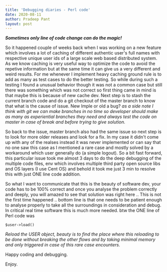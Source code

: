 ```yaml
---
title: 'Debugging diaries - Perl code'
date: 2020-08-11
author: Pradeep Pant
layout: post
---
```

***Sometimes only line of code change can do the magic!***

So it happened couple of weeks back when I was working on a new feature which involves a lot of caching of different authentic user's full names with respective unique user ids of a large scale web based distributed system. As we know caching is very useful way to optimize the code to avoid the repetive information but at the same time it can give us a very different and weird results. For me whenever I implement heavy caching ground rule is to add as many as test cases to do the better testing. So while during such a testing I found a unusual behavior though it was not a common case but still there was something which was not correct so first thing came in mind is that maybe this is because of new cache dev.  Next step is to stash the current branch code and do a git checkout of the master branch to know that what is the cause of issue. New Imple or old a bug? *as a side note I think with git we can make branches in no time so developer should make as many as experiential branches they need and always test the code on master in case of break and before trying to give solution.* 

So back to the issue, master branch also had the same issue so next step is to look for more older releases and look for a fix. In my case it didn't come up with any of the realses instead it was never implemented or can say that no one saw this case as I mentioned a rare case and mostly solved by a workaround which user generally do (a simple logout). So a bit fast forward, this particular issue took me almost 3 days to do the deep debugging of the multiple code files, env which involves multiple third party open source libs and OS layers (I use Cent OS) and behold it took me just 3 min to resolve this with just ONE line code addition. 

So what I want to communicate that this is the beauty of software dev, your code has to be 100% correct and once you analyse the problem correctly and deeply, you will amazed to see that solution was right here .. This is not the first time happened .. bottom line is that one needs to be patient enough to analyse properly to take all the surroundings in consideration and debug. In critical real time software this is much more needed. 
btw the ONE line of Perl code was 

````$user->load()````

*Reload the USER object, beauty is to find the place where this reloading to be done without breaking the other flows and by taking minimal memory and only triggered in case of this rare case encounters.*

Happy coding and debugging.

Enjoy.


